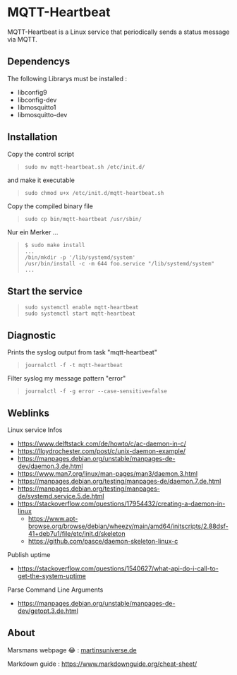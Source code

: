 # MQTT-Heartbeat

MQTT-Heartbeat is a Linux service that periodically sends a status message via MQTT. 

## Dependencys

The following Librarys must be installed :<br>
* libconfig9
* libconfig-dev
* libmosquitto1
* libmosquitto-dev


## Installation

Copy the control script  

>`sudo mv mqtt-heartbeat.sh /etc/init.d/`

and make it executable

>`sudo chmod u+x /etc/init.d/mqtt-heartbeat.sh`

Copy the compiled binary file

>`sudo cp bin/mqtt-heartbeat /usr/sbin/`

Nur ein Merker ...

>`$ sudo make install`<br>
>`...`<br>
>`/bin/mkdir -p '/lib/systemd/system'`<br>
>`/usr/bin/install -c -m 644 foo.service "/lib/systemd/system"`<br>
>`...`

## Start the service

>`sudo systemctl enable mqtt-heartbeat`  
>`sudo systemctl start mqtt-heartbeat`


## Diagnostic

Prints the syslog output from task "mqtt-heartbeat"

>`journalctl -f -t mqtt-heartbeat`

Filter syslog my message pattern "error"

>`journalctl -f -g error --case-sensitive=false`

## Weblinks

Linux service Infos

* https://www.delftstack.com/de/howto/c/ac-daemon-in-c/
* https://lloydrochester.com/post/c/unix-daemon-example/
* https://manpages.debian.org/unstable/manpages-de-dev/daemon.3.de.html
* https://www.man7.org/linux/man-pages/man3/daemon.3.html
* https://manpages.debian.org/testing/manpages-de/daemon.7.de.html
* https://manpages.debian.org/testing/manpages-de/systemd.service.5.de.html
* https://stackoverflow.com/questions/17954432/creating-a-daemon-in-linux
    * https://www.apt-browse.org/browse/debian/wheezy/main/amd64/initscripts/2.88dsf-41+deb7u1/file/etc/init.d/skeleton
    * https://github.com/pasce/daemon-skeleton-linux-c


Publish uptime

* https://stackoverflow.com/questions/1540627/what-api-do-i-call-to-get-the-system-uptime

Parse Command Line Arguments

* https://manpages.debian.org/unstable/manpages-de-dev/getopt.3.de.html


## About

Marsmans webpage :joy: : [martinsuniverse.de](https://martinsuniverse.de)

Markdown guide : https://www.markdownguide.org/cheat-sheet/

